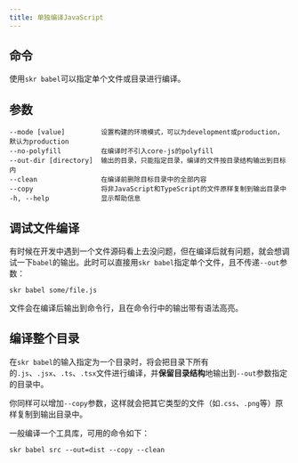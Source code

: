 ```yaml
---
title: 单独编译JavaScript
---
```


## 命令

使用`skr babel`可以指定单个文件或目录进行编译。

## 参数

```
--mode [value]         设置构建的环境模式，可以为development或production，默认为production
--no-polyfill          在编译时不引入core-js的polyfill
--out-dir [directory]  输出的目录，只能指定目录，编译的文件按目录结构输出到目标内
--clean                在编译前删除目标目录中的全部内容
--copy                 将非JavaScript和TypeScript的文件原样复制到输出目录中
-h, --help             显示帮助信息
```

## 调试文件编译

有时候在开发中遇到一个文件源码看上去没问题，但在编译后就有问题，就会想调试一下`babel`的输出。此时可以直接用`skr babel`指定单个文件，且不传递`--out`参数：

```shell
skr babel some/file.js
```

文件会在编译后输出到命令行，且在命令行中的输出带有语法高亮。

## 编译整个目录

在`skr babel`的输入指定为一个目录时，将会把目录下所有的`.js`、`.jsx`、`.ts`、`.tsx`文件进行编译，并**保留目录结构**地输出到`--out`参数指定的目录中。

你同样可以增加`--copy`参数，这样就会把其它类型的文件（如`.css`、`.png`等）原样复制到输出目录中。

一般编译一个工具库，可用的命令如下：

```shell
skr babel src --out=dist --copy --clean
```
